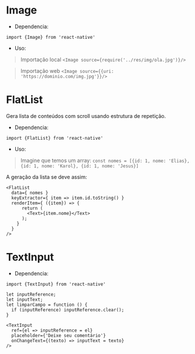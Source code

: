 
# Image

- Dependencia:

`import {Image} from 'react-native'`

- Uso:
> Importação local
> `<Image source={require('../res/img/ola.jpg')}/>`

> Importação web
> `<Image source={{uri: 'https://dominio.com/img.jpg'}}/>`

# FlatList

Gera lista de conteúdos com scroll usando estrutura de repetição.

- Dependencia:

`import {FlatList} from 'react-native'`

- Uso:

> Imagine que temos um array:
> `const nomes = [{id: 1, nome: 'Elias}, {id: 1, nome: 'Karol}, {id: 1, nome: 'Jesus}]`

A geração da lista se deve assim:

```Flatlist
<FlatList
  data={ nomes }
  keyExtractor={ item => item.id.toString() }
  renderItem={ ({item}) => {
      return (
        <Text>{item.nome}</Text>
      );
    }
  }
/>
```

# TextInput

- Dependencia:

`import {TextInput} from 'react-native'`

```TextInput
let inputReference;
let inputText;
let limparCampo = function () {
  if (inputReference) inputReference.clear();
}

<TextInput
  ref={el => inputReference = el}
  placeholder={'Deixe seu comentário'}
  onChangeText={(texto) => inputText = texto}
/>

```
